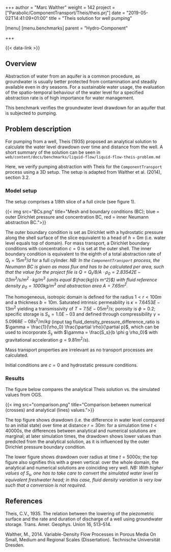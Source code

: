 +++
author = "Marc Walther"
weight = 142
project = ["Parabolic/ComponentTransport/Theis/theis.prj"]
date = "2019-05-02T14:41:09+01:00"
title = "Theis solution for well pumping"

[menu]
  [menu.benchmarks]
    parent = "Hydro-Component"

+++

{{< data-link >}}

## Overview

Abstraction of water from an aquifer is a common procedure, as groundwater is usually better protected from contamination and steadily available even in dry seasons. For a sustainable water usage, the evaluation of the spatio-temporal behaviour of the water level for a specified abstraction rate is of high importance for water management.

This benchmark verifies the groundwater level drawdown for an aquifer that is subjected to pumping.

## Problem description

For pumping from a well, Theis (1935) proposed an analytical solution to calculate the water level drawdown over time and distance from the well. A short summary of the solution can be seen in
`web/content/docs/benchmarks/liquid-flow/liquid-flow-theis-problem.md`

Here, we verify pumping abstraction with Theis for the `ComponentTransport` process using a 3D setup. The setup is adapted from Walther et al. (2014), section 3.2.

### Model setup

The setup comprises a 1/8th slice of a full circle (see figure 1).

{{< img src="BCs.png" title="Mesh and boundary conditions (BC); blue = outer Dirichlet pressure and concentration BC, red = inner Neumann abstraction BC.">}}

The outer boundary condition is set as Dirichlet with a hydrostatic pressure along the shell surface of the slice equivalent to a head of $h = 0 m$ (i.e. water level equals top of domain). For mass transport, a Dirichlet boundary conditions with concentration $c = 0$ is set at the outer shell. The inner boundary condition is equivalent to the eighth of a total abstraction rate of $Q_t = 15 m^3/d$ for a full cylinder. *NB: In the `ComponentTransport` process, the Neumann BC is given as mass flux and has to be calculated per area, such that the value for the project file is $Q = Q_t / 8 / A \cdot \rho_0 = 2.83542E-03 m^3/s/m^2 \cdot kg/m^3$ (units equal $\frac{kg}{s m^2}$) with fluid reference density $\rho_0 = 1000 kg/m^3$ and abstraction area $A = 7.65 m^2$.*

The homogeneous, isotropic domain is defined for the radius $1 < r < 100 m$ and a thickness $b = 10 m$. Saturated intrinsic permeability is $\kappa = 7.6453E-13 m^2$ yielding a transmissivity of $T = 7.5E-05 m^2/s$; porosity is $\phi = 0.2$; specific storage is $S_s = 1.0E-03$ and defined through compressibility $\gamma = 5.0968E-08 s^2/m/kg$ (input tag fluid_density_pressure_difference_ratio is $\gamma = \frac{1}{\rho_0} \frac{\partial \rho}{\partial p}$, which can be used to incorporate $S_s$ with $\gamma = \frac{S_s}{b \phi g \rho_0}$ with gravitational acceleration $g = 9.81 m^2/s$).

Mass transport properties are irrelevant as no transport processes are calculated.

Initial conditions are $c = 0$ and hydrostatic pressure conditions.

### Results

The figure below compares the analytical Theis solution vs. the simulated values from OGS.

{{< img src="comparison.png" title="Comparison between numerical (crosses) and analytical (lines) values.">}}

The top figure shows drawdown (i.e. the difference in water level compared to an initial state) over time at distance $r = 30 m$: for a simulation time $t < 40000 s$, the differences between analytical and numerical solutions are marginal; at later simulation times, the drawdown shows lower values than predicted from the analytical solution, as it is influenced by the outer Dirichlet pressure boundary condition.

The lower figure shows drawdown over radius at time $t = 5000 s$; the top figure also signifies this with a green vertical: over the whole domain, the analytical and numerical solutions are coinciding very well. *NB: With higher values of $S_s$, one has to take care to convert the simulated water level to equivalent freshwater head; in this case, fluid density variation is very low such that a conversion is not required.*

## References

<!-- vale off -->

Theis, C.V., 1935. The relation between the lowering of the piezometric surface and the rate and duration of discharge of a well using groundwater storage. Trans. Amer. Geophys. Union 16, 513–514.

Walther, M., 2014. Variable-Density Flow Processes in Porous Media On Small, Medium and Regional Scales (Dissertation). Technische Universität Dresden.
